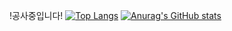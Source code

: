 !공사중입니다!
[![Top Langs](https://github-readme-stats.vercel.app/api/top-langs/?username=Merlinkim)](https://github.com/Merlinkim/github-readme-stats)
[![Anurag's GitHub stats](https://github-readme-stats.vercel.app/api?username=Merlinkim)](https://github.com/Merlinkim/github-readme-stats)
